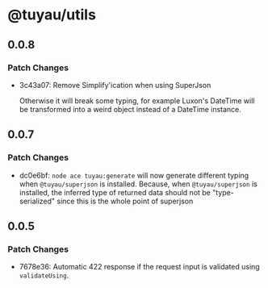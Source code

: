 # @tuyau/utils

## 0.0.8

### Patch Changes

- 3c43a07: Remove Simplify'ication when using SuperJson

  Otherwise it will break some typing, for example Luxon's DateTime will be transformed into a weird object instead of a DateTime instance.

## 0.0.7

### Patch Changes

- dc0e6bf: `node ace tuyau:generate` will now generate different typing when `@tuyau/superjson` is installed. Because, when `@tuyau/superjson` is installed, the inferred type of returned data should not be "type-serialized" since this is the whole point of superjson

## 0.0.5

### Patch Changes

- 7678e36: Automatic 422 response if the request input is validated using `validateUsing`.

